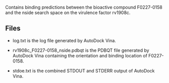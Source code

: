 Contains binding predictions between the bioactive compound F0227-0158 and the nside search space on the virulence factor rv1908c.

## Files

- log.txt is the log file generated by AutoDock Vina.

- rv1908c_F0227-0158_nside.pdbqt is the PDBQT file generated by AutoDock Vina containing the orientation and binding location of F0227-0158.

- stdoe.txt is the combined STDOUT and STDERR output of AutoDock Vina.

